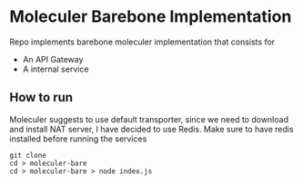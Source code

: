 # Moleculer Barebone Implementation

Repo implements barebone moleculer implementation that consists for 

- An API Gateway
- A internal service

## How to run

Moleculer suggests to use default transporter, since we need to download and install NAT server,  I have decided to use Redis. Make sure to have redis installed before running the services

```
git clone 
cd > moleculer-bare
cd > moleculer-bare > node index.js
```